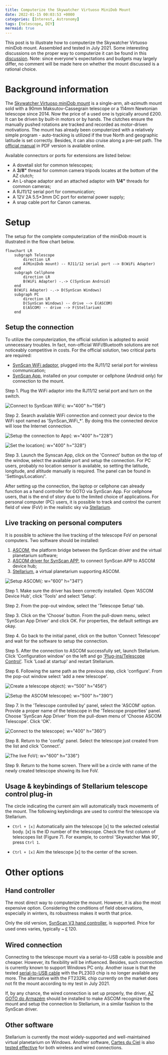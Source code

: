 ```yaml
---
title: Computerize the Skywatcher Virtuoso MiniDob Mount
date: 2022-01-15 00:03:53 +0000
categories: [Interest, Astronomy]
tags: [telescope, DIY]
mermaid: true
---
```


This post is to illustrate how to computerize the Skywatcher Virtuoso miniDob mount. Assembled and tested in July 2021. Some interesting discussions on the proper way to computerize it can be found in this [discussion](https://stargazerslounge.com/topic/239925-skywatcher-heritage-virtuoso-controlled-via-bluetooth/). Note: since everyone's expectations and budgets may largely differ, no comment will be made here on whether the mount discussed is a rational choice. 

# Background information
The [Skywatcher Virtuoso miniDob mount](https://www.skywatcherusa.com/products/sky-watcher-virtuoso) is a single-arm, alt-azimuth mount sold with a 90mm Maksutov-Cassegrain telescope or a 114mm Newtonian telescope since 2014. Now the price of a used one is typically around £200. It can be driven by built-in motors or by hands. The clutches ensure the manually pushed rotations are tracked and recorded as motor-driven motivations. The mount has already been computerized with a relatively simple program - auto-tracking is utilized if the true North and geographic latitude is set correctly. Besides, it can also cruise along a pre-set path. The [official manual](https://cdn.shopify.com/s/files/1/0080/7095/5123/files/S11750_Virtuoso.pdf) in PDF version is available online. 

Available connectors or ports for extensions are listed below:

* A dovetail slot for common telescopes;  
* A **3/8"** thread for common camera tripods locates at the bottom of the AZ clutch;  
* An L-shape adaptor and an attached adaptor with **1/4"** threads for common cameras;  
* A RJ11/12 serial port for communication;  
* A 12V 2A 5.5\*3mm DC port for external power supply;  
* A snap cable port for Canon cameras.  

# Setup

The setup for the complete computerization of the miniDob mount is illustrated in the flow chart below. 

``` mermaid
flowchart LR
    subgraph Telescope
        direction LR
        A(MiniDob mount) -- RJ11/12 serial port --> B(WiFi Adapter)
    end
    subgraph Cellphone
        direction LR
        B(WiFi Adapter) -.-> C(SynScan Android)
    end
    B(WiFi Adapter) -.-> D(SynScan Windows)
    subgraph PC
        direction LR
        D(SynScan Windows) -- drive --> E(ASCOM)
        E(ASCOM) -- drive --> F(Stellarium)
    end
```

## Setup the connection
To utilize the computerization, the official solution is adopted to avoid unnecessary troubles. In fact, non-official WiFi/Bluetooth solutions are not noticeably competitive in costs. For the official solution, two critical parts are required: 

* [SynScan WiFi adaptor](http://skywatcher.com/product/synscan-wi-fi-adapter/), plugged into the RJ11/12 serial port for wireless communication;  
*  [SynScan App](https://www.skywatcher.com/download/software/synscan-app/), installed on your computer or cellphone (Android only) for connection to the mount.   

Step 1. Plug the WiFi adaptor into the RJ11/12 serial port and turn on the switch. 

![Connect to SynScan WiFi](/220115-1.png){: w="400" h="156"}

Step 2. Search available WiFi connection and connect your device to the WiFi spot named as 'SynScan_WiFi_*'. By doing this the connected device will lose the Internet connection.

![Setup the connection to App](/220115-2.png){: w="400" h="228"}

![Set the location](/220115-3.png){: w="400" h="328"}

Step 3. Launch the Synscan App, click on the 'Connect' button on the top of the window, select the available port and setup the connection. For PC users, probably no location sensor is available, so setting the latitude, longitude, and altitude manually is required. The panel can be found in 'Settings/Location/'. 

After setting up the connection, the laptop or cellphone can already function as a hand controller for GOTO via SynScan App. For cellphone users, that is the end of story due to the limited choice of applications. For personal computer (PC) users, it is possible to track and control the current field of view (FoV) in the realistic sky via [Stellarium](https://stellarium.org/). 

## Live tracking on personal computers
It is possible to achieve the live tracking of the telescope FoV on personal computers. Two software should be installed: 

1. [ASCOM](https://www.ascom-standards.org/), the platform bridge between the SynScan driver and the virtual planetarium software;  
2. [ASCOM driver for SynScan APP](http://www.skywatcher.com/download/software/ascom-driver/), to connect SynScan APP to ASCOM device hub;
3. [Stellarium](https://stellarium.org/), a virtual planetarium supporting ASCOM.  

![Setup ASCOM](/220115-4.png){: w="600" h="341"}

Step 1. Make sure the driver has been correctly installed. Open 'ASCOM Device Hub', click 'Tools' and select 'Setup'. 

Step 2. From the pop-out window, select the 'Telescope Setup' tab. 

Step 3. Click on the 'Choose' button. From the pull-down menu, select 'SynScan App Driver' and click OK. For properties, the default settings are okay. 

Step 4. Go back to the initial panel, click on the button 'Connect Telescope' and wait for the software to setup the connection. 

Step 5. After the connection to ASCOM successfully set, launch Stellarium. Click 'Configuration window' on the left and go ['Plug-ins/Telescope Control'](http://stellarium.sourceforge.net/wiki/index.php/Telescope_Control_plug-in). Tick 'Load at startup' and restart Stellarium.

Step 6. Following the same path as the previous step, click 'configure'. From the pop-out window select 'add a new telescope'.

![Create a telescope object](/220115-5.png){: w="500" h="456"}

![Setup the ASCOM telescope](/220115-6.png){: w="500" h="390"}

Step 7. In the 'Telescope controlled by' panel, select the 'ASCOM' option. Provide a proper name of the telescope in the 'Telescope properties' panel. Choose 'SynScan App Driver' from the pull-down menu of 'Choose ASCOM Telescope'. Click 'OK'.

![Connect to the telescope](/220115-7.png){: w="400" h="360"}

Step 8. Return to the 'config' panel. Select the telescope just created from the list and click 'Connect'.

![The live FoV](/220115-8.png){: w="600" h="336"}

Step 9. Return to the home screen. There will be a circle with name of the newly created telescope showing its live FoV. 

## Usage & keybindings of Stellarium telescope control plug-in
The circle indicating the current aim will automatically track movements of the mount. The following keybindings are used to control the telescope via Stellarium. 

* `Ctrl + [x]` Automatically aim the telescope \[x\] to the selected celestial body. \[x\] is the ID number of the telescope. Check the first column of telescopes list (Figure 7). For example, to control 'Skywatcher Mak 90', press `Ctrl 1`.  

* `Ctrl + [x]` Aim the telescope \[x\] to the center of the screen.  

# Other options
## Hand controller
The most direct way to computerize the mount. However, it is also the most expensive option. Considering the conditions of field observations, especially in winters, its robustness makes it worth that price. 

Only the old version, [SynScan V3 hand controller](https://www.skywatcher.com/download/software/synscan-v3-hand-controller-firmware/), is supported. Price for used ones varies, typically \~￡120.   

## Wired connection
Connecting to the telescope mount via a serial-to-USB cable is possible and cheaper. However, its flexibility will be influenced. Besides, such connection is currently known to support Windows PC only. Another issue is that the tested [serial-to-USB cable](https://teleskopy.pl/product_info.php?currency=EUR&products_id=3376&language=en&lunety=Przew%C3%B3d_kabel_USB_do_SkyWatcher_Virtuoso,_d%C2%B3ugo%C2%B6%C3%A6_2_metry) with the PL2303 chip is no longer available any more. The alternative with the FT232RL chip currently on the market does not fit the mount according to my test in July 2021. 

If, by any chance, the wired connection is set up properly, the driver, [AZ GOTO do Armazém](https://sourceforge.net/projects/driverazgoto/) should be installed to make ASCOM recognize the mount and setup the connection to Stellarium, in a similar fashion to the SynScan driver. 

## Other software
Stellarium is currently the most widely-supported and well-maintained virtual planetarium on Windows. Another software, [Cartes du Ciel](https://astronomytechnologytoday.com/2019/10/28/cartes-du-ciel/) is also [tested effective](https://www.youtube.com/watch?v=r23mG2xPiBU&t=56s) for both wireless and wired connections. 
